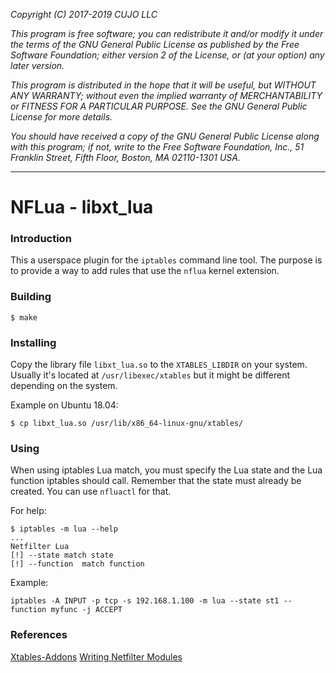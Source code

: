 _Copyright (C) 2017-2019  CUJO LLC_

_This program is free software; you can redistribute it and/or modify_
_it under the terms of the GNU General Public License as published by_
_the Free Software Foundation; either version 2 of the License, or_
_(at your option) any later version._

_This program is distributed in the hope that it will be useful,_
_but WITHOUT ANY WARRANTY; without even the implied warranty of_
_MERCHANTABILITY or FITNESS FOR A PARTICULAR PURPOSE.  See the_
_GNU General Public License for more details._

_You should have received a copy of the GNU General Public License along_
_with this program; if not, write to the Free Software Foundation, Inc.,_
_51 Franklin Street, Fifth Floor, Boston, MA 02110-1301 USA._
- - -

NFLua - libxt_lua
=================

### Introduction 

This a userspace plugin for the `iptables` command line tool. The purpose is to
provide a way to add rules that use the `nflua` kernel extension.

### Building

```
$ make
```

### Installing

Copy the library file `libxt_lua.so` to the `XTABLES_LIBDIR` on your system.
Usually it's located at `/usr/libexec/xtables` but it might be
different depending on the system.

Example on Ubuntu 18.04:

```
$ cp libxt_lua.so /usr/lib/x86_64-linux-gnu/xtables/
```

### Using

When using iptables Lua match, you must specify the Lua state and the Lua
function iptables should call. Remember that the state must already be created.
You can use `nfluactl` for that.

For help:

```
$ iptables -m lua --help
...
Netfilter Lua
[!] --state	match state
[!] --function	match function
```

Example:

```
iptables -A INPUT -p tcp -s 192.168.1.100 -m lua --state st1 --function myfunc -j ACCEPT
```

### References

[Xtables-Addons](http://xtables-addons.sourceforge.net/)
[Writing Netfilter Modules](http://inai.de/documents/Netfilter_Modules.pdf)
